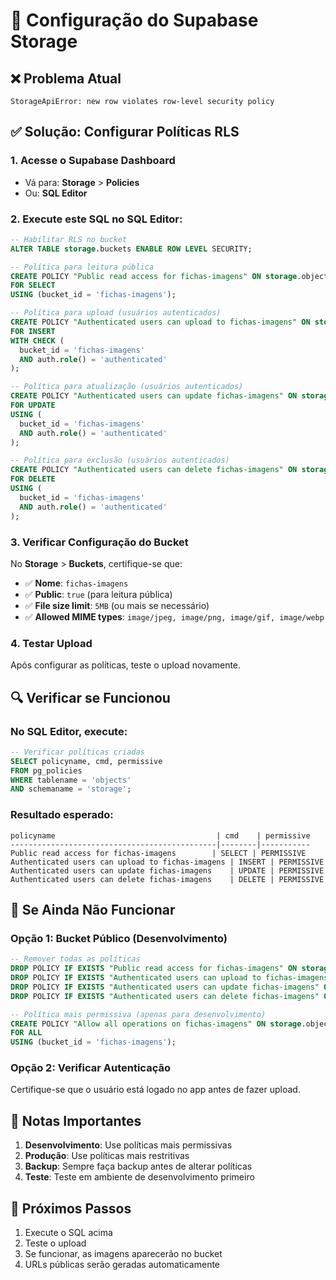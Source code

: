 # 🔧 Configuração do Supabase Storage

## ❌ Problema Atual
```
StorageApiError: new row violates row-level security policy
```

## ✅ Solução: Configurar Políticas RLS

### 1. Acesse o Supabase Dashboard
- Vá para: **Storage** > **Policies**
- Ou: **SQL Editor**

### 2. Execute este SQL no SQL Editor:

```sql
-- Habilitar RLS no bucket
ALTER TABLE storage.buckets ENABLE ROW LEVEL SECURITY;

-- Política para leitura pública
CREATE POLICY "Public read access for fichas-imagens" ON storage.objects
FOR SELECT
USING (bucket_id = 'fichas-imagens');

-- Política para upload (usuários autenticados)
CREATE POLICY "Authenticated users can upload to fichas-imagens" ON storage.objects
FOR INSERT
WITH CHECK (
  bucket_id = 'fichas-imagens' 
  AND auth.role() = 'authenticated'
);

-- Política para atualização (usuários autenticados)
CREATE POLICY "Authenticated users can update fichas-imagens" ON storage.objects
FOR UPDATE
USING (
  bucket_id = 'fichas-imagens' 
  AND auth.role() = 'authenticated'
);

-- Política para exclusão (usuários autenticados)
CREATE POLICY "Authenticated users can delete fichas-imagens" ON storage.objects
FOR DELETE
USING (
  bucket_id = 'fichas-imagens' 
  AND auth.role() = 'authenticated'
);
```

### 3. Verificar Configuração do Bucket

No **Storage** > **Buckets**, certifique-se que:

- ✅ **Nome**: `fichas-imagens`
- ✅ **Public**: `true` (para leitura pública)
- ✅ **File size limit**: `5MB` (ou mais se necessário)
- ✅ **Allowed MIME types**: `image/jpeg, image/png, image/gif, image/webp`

### 4. Testar Upload

Após configurar as políticas, teste o upload novamente.

## 🔍 Verificar se Funcionou

### No SQL Editor, execute:
```sql
-- Verificar políticas criadas
SELECT policyname, cmd, permissive 
FROM pg_policies 
WHERE tablename = 'objects' 
AND schemaname = 'storage';
```

### Resultado esperado:
```
policyname                                    | cmd    | permissive
----------------------------------------------|--------|-----------
Public read access for fichas-imagens        | SELECT | PERMISSIVE
Authenticated users can upload to fichas-imagens | INSERT | PERMISSIVE
Authenticated users can update fichas-imagens    | UPDATE | PERMISSIVE
Authenticated users can delete fichas-imagens    | DELETE | PERMISSIVE
```

## 🚨 Se Ainda Não Funcionar

### Opção 1: Bucket Público (Desenvolvimento)
```sql
-- Remover todas as políticas
DROP POLICY IF EXISTS "Public read access for fichas-imagens" ON storage.objects;
DROP POLICY IF EXISTS "Authenticated users can upload to fichas-imagens" ON storage.objects;
DROP POLICY IF EXISTS "Authenticated users can update fichas-imagens" ON storage.objects;
DROP POLICY IF EXISTS "Authenticated users can delete fichas-imagens" ON storage.objects;

-- Política mais permissiva (apenas para desenvolvimento)
CREATE POLICY "Allow all operations on fichas-imagens" ON storage.objects
FOR ALL
USING (bucket_id = 'fichas-imagens');
```

### Opção 2: Verificar Autenticação
Certifique-se que o usuário está logado no app antes de fazer upload.

## 📝 Notas Importantes

1. **Desenvolvimento**: Use políticas mais permissivas
2. **Produção**: Use políticas mais restritivas
3. **Backup**: Sempre faça backup antes de alterar políticas
4. **Teste**: Teste em ambiente de desenvolvimento primeiro

## 🎯 Próximos Passos

1. Execute o SQL acima
2. Teste o upload
3. Se funcionar, as imagens aparecerão no bucket
4. URLs públicas serão geradas automaticamente
